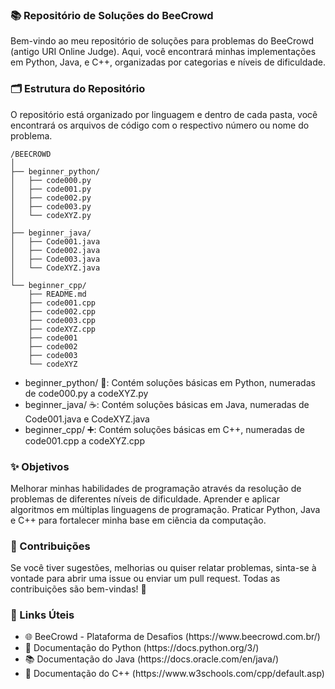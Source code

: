 ### 📚 Repositório de Soluções do BeeCrowd

Bem-vindo ao meu repositório de soluções para problemas do BeeCrowd (antigo URI Online Judge). Aqui, você encontrará minhas implementações em Python, Java, e C++, organizadas por categorias e níveis de dificuldade.

### 🗂 Estrutura do Repositório

O repositório está organizado por linguagem e dentro de cada pasta, você encontrará os arquivos de código com o respectivo número ou nome do problema.

```
/BEECROWD
│
├── beginner_python/
│   ├── code000.py
│   ├── code001.py
│   ├── code002.py
│   ├── code003.py
│   └── codeXYZ.py
│
├── beginner_java/
│   ├── Code001.java
│   ├── Code002.java
│   ├── Code003.java
│   └── CodeXYZ.java
│
└── beginner_cpp/
    ├── README.md
    ├── code001.cpp
    ├── code002.cpp
    ├── code003.cpp
    ├── codeXYZ.cpp
    ├── code001
    ├── code002
    ├── code003
    └── codeXYZ

```
<ul>
    <li>beginner_python/ 🐍: Contém soluções básicas em Python, numeradas de code000.py a codeXYZ.py</li>
    <li>beginner_java/ ☕: Contém soluções básicas em Java, numeradas de Code001.java e CodeXYZ.java</li>
    <li>beginner_cpp/ ➕: Contém soluções básicas em C++, numeradas de code001.cpp a codeXYZ.cpp</li>
</ul>

### ✨ Objetivos
Melhorar minhas habilidades de programação através da resolução de problemas de diferentes níveis de dificuldade.
Aprender e aplicar algoritmos em múltiplas linguagens de programação.
Praticar Python, Java e C++ para fortalecer minha base em ciência da computação.

### 🤝 Contribuições
Se você tiver sugestões, melhorias ou quiser relatar problemas, sinta-se à vontade para abrir uma issue ou enviar um pull request. Todas as contribuições são bem-vindas! 🚀

### 🔗 Links Úteis
<ul>
    <li>🌐 BeeCrowd - Plataforma de Desafios (https://www.beecrowd.com.br/)</li>
    <li>📄 Documentação do Python (https://docs.python.org/3/)</li>
    <li>📚 Documentação do Java (https://docs.oracle.com/en/java/)</li>
    <li>🔗 Documentação do C++ (https://www.w3schools.com/cpp/default.asp)</li>
</ul>

